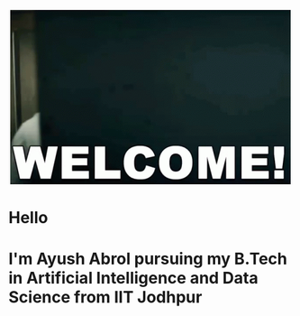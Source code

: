 <p align="center">
  <img 
    src="src/jason-mantzoukas-the-house.gif"
  >
</p>

# Hello
# I'm Ayush Abrol pursuing my B.Tech in Artificial Intelligence and Data Science from IIT Jodhpur

